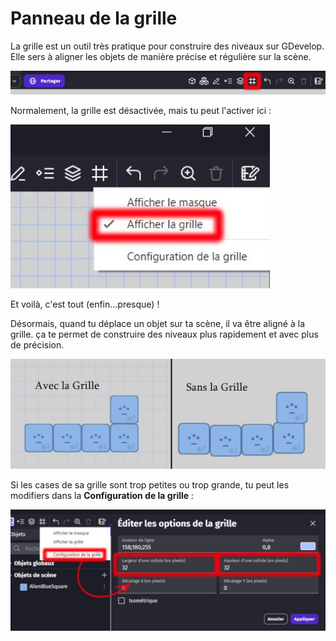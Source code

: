 # Panneau de la grille

La grille est un outil très pratique pour construire des niveaux sur GDevelop. Elle sers à aligner les objets de manière précise et régulière sur la scène.

![Grille](https://github.com/g404-code-gaming/GDevelop_Cour/blob/main/Images_cours/Grille_1.JPG)

Normalement, la grille est désactivée, mais tu peut l'activer ici : 

![Grille](https://github.com/g404-code-gaming/GDevelop_Cour/blob/main/Images_cours/Grille_2.JPG)

Et voilà, c'est tout (enfin...presque) ! 

Désormais, quand tu déplace un objet sur ta scène, il va être aligné à la grille. ça te permet de construire des niveaux plus rapidement et avec plus de précision.

![Grille](https://github.com/g404-code-gaming/GDevelop_Cour/blob/main/Images_cours/Grille_3.JPG)

Si les cases de sa grille sont trop petites ou trop grande, tu peut les modifiers dans la **Configuration de la grille** : 

![Grille](https://github.com/g404-code-gaming/GDevelop_Cour/blob/main/Images_cours/Grille_4.JPG)
